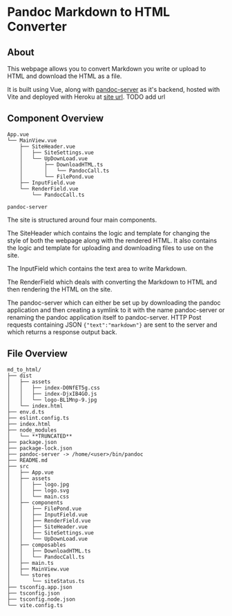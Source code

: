 # Pandoc Markdown to HTML Converter

## About

This webpage allows you to convert Markdown you write or upload to HTML
and download the HTML as a file.

It is built using Vue, along with [pandoc-server](https://pandoc.org/pandoc-server.html) as it's backend,
hosted with Vite and deployed with Heroku at [site url](http://localhost:5173/). TODO add url

## Component Overview

```text
App.vue
└── MainView.vue
    ├── SiteHeader.vue
    │   ├── SiteSettings.vue
    │   └── UpDownLoad.vue
    │       ├── DownloadHTML.ts
    │       │   └── PandocCall.ts
    │       └── FilePond.vue
    ├── InputField.vue
    └── RenderField.vue
        └── PandocCall.ts

pandoc-server
```

The site is structured around four main components.

The SiteHeader which contains the logic and template for changing the style of
both the webpage along with the rendered HTML. It also contains the logic and
template for uploading and downloading files to use on the site.

The InputField which contains the text area to write Markdown.

The RenderField which deals with converting the Markdown to HTML
and then rendering the HTML on the site.

The pandoc-server which can either be set up by downloading the pandoc application
and then creating a symlink to it with the name pandoc-server or renaming the pandoc
application itself to pandoc-server. HTTP Post requests containing JSON `{"text":"markdown"}`
are sent to the server and which returns a response output back.

## File Overview

```text
md_to_html/
├── dist
│   ├── assets
│   │   ├── index-D0NfET5g.css
│   │   ├── index-DjxIB4GO.js
│   │   └── logo-BL1Mnp-9.jpg
│   └── index.html
├── env.d.ts
├── eslint.config.ts
├── index.html
├── node_modules
│   └── **TRUNCATED**
├── package.json
├── package-lock.json
├── pandoc-server -> /home/<user>/bin/pandoc
├── README.md
├── src
│   ├── App.vue
│   ├── assets
│   │   ├── logo.jpg
│   │   ├── logo.svg
│   │   └── main.css
│   ├── components
│   │   ├── FilePond.vue
│   │   ├── InputField.vue
│   │   ├── RenderField.vue
│   │   ├── SiteHeader.vue
│   │   ├── SiteSettings.vue
│   │   └── UpDownLoad.vue
│   ├── composables
│   │   ├── DownloadHTML.ts
│   │   └── PandocCall.ts
│   ├── main.ts
│   ├── MainView.vue
│   └── stores
│       └── siteStatus.ts
├── tsconfig.app.json
├── tsconfig.json
├── tsconfig.node.json
└── vite.config.ts
```
